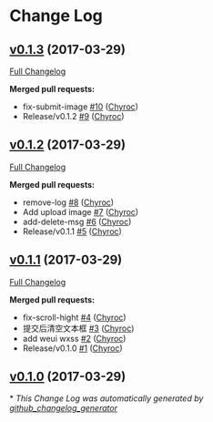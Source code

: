 # Change Log

## [v0.1.3](https://github.com/Chyroc/MyNote-MINA/tree/v0.1.3) (2017-03-29)
[Full Changelog](https://github.com/Chyroc/MyNote-MINA/compare/v0.1.2...v0.1.3)

**Merged pull requests:**

- fix-submit-image [\#10](https://github.com/Chyroc/MyNote-MINA/pull/10) ([Chyroc](https://github.com/Chyroc))
- Release/v0.1.2 [\#9](https://github.com/Chyroc/MyNote-MINA/pull/9) ([Chyroc](https://github.com/Chyroc))

## [v0.1.2](https://github.com/Chyroc/MyNote-MINA/tree/v0.1.2) (2017-03-29)
[Full Changelog](https://github.com/Chyroc/MyNote-MINA/compare/v0.1.1...v0.1.2)

**Merged pull requests:**

- remove-log [\#8](https://github.com/Chyroc/MyNote-MINA/pull/8) ([Chyroc](https://github.com/Chyroc))
- Add upload image [\#7](https://github.com/Chyroc/MyNote-MINA/pull/7) ([Chyroc](https://github.com/Chyroc))
- add-delete-msg [\#6](https://github.com/Chyroc/MyNote-MINA/pull/6) ([Chyroc](https://github.com/Chyroc))
- Release/v0.1.1 [\#5](https://github.com/Chyroc/MyNote-MINA/pull/5) ([Chyroc](https://github.com/Chyroc))

## [v0.1.1](https://github.com/Chyroc/MyNote-MINA/tree/v0.1.1) (2017-03-29)
[Full Changelog](https://github.com/Chyroc/MyNote-MINA/compare/v0.1.0...v0.1.1)

**Merged pull requests:**

- fix-scroll-hight [\#4](https://github.com/Chyroc/MyNote-MINA/pull/4) ([Chyroc](https://github.com/Chyroc))
- 提交后清空文本框 [\#3](https://github.com/Chyroc/MyNote-MINA/pull/3) ([Chyroc](https://github.com/Chyroc))
- add weui wxss [\#2](https://github.com/Chyroc/MyNote-MINA/pull/2) ([Chyroc](https://github.com/Chyroc))
- Release/v0.1.0 [\#1](https://github.com/Chyroc/MyNote-MINA/pull/1) ([Chyroc](https://github.com/Chyroc))

## [v0.1.0](https://github.com/Chyroc/MyNote-MINA/tree/v0.1.0) (2017-03-29)


\* *This Change Log was automatically generated by [github_changelog_generator](https://github.com/skywinder/Github-Changelog-Generator)*